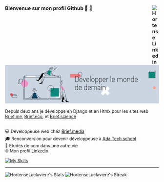 ### Bienvenue sur mon profil Github :dizzy: :dizzy:<a href="https://www.linkedin.com/in/hortense-laclavi%C3%A8re-b02654151/" target="_blank" rel="nofollow"><img align="right" alt="Hortense Linkedin" width="22px" src="https://cdn.jsdelivr.net/npm/simple-icons@v3/icons/linkedin.svg" /><a/>

  <img src="Banniere_LinkedIn.png" alt="Banner">
  
Depuis deux ans je développe en Django et en Htmx pour les sites web [Brief.me](https://www.brief.me/), [Brief.eco](https://www.brief.eco/), et [Brief.science](https://www.brief.science/)

<br> :computer: Développeuse web chez [Brief.media](https://www.brief.me/)
<br> 🎓 Renconversion pour devenir développeuse à [Ada Tech school](https://adatechschool.fr/) 
<br> :memo: Etudes de com dans une autre vie
<br> 🌐 Mon profil [Linkedin](https://www.linkedin.com/in/hortense-laclavi%C3%A8re-b02654151/)

  [![My Skills](https://skillicons.dev/icons?i=django,python,htmx,html,css,js,tailwind,git,github,postgres)](https://skillicons.dev)
  
---
  
![HortenseLaclaviere's Stats](https://github-readme-stats.vercel.app/api?username=HortenseLaclaviere&theme=vue-dark&show_icons=true&hide_border=false&count_private=true) ![HortenseLaclaviere's Streak](https://github-readme-streak-stats.herokuapp.com/?user=HortenseLaclaviere&theme=vue-dark&hide_border=false)
